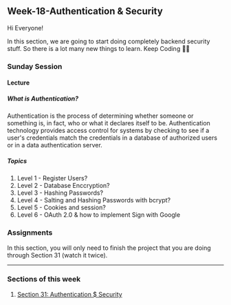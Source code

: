 ## Week-18-Authentication & Security

Hi Everyone! 

In this section, we are going to start doing completely backend security stuff. So there is a lot  many new things to learn. Keep Coding 💪🏻 

### Sunday Session

#### Lecture

##### What is Authentication?
Authentication is the process of determining whether someone or something is, in fact, who or what it declares itself to be. Authentication technology provides access control for systems by checking to see if a user's credentials match the credentials in a database of authorized users or in a data authentication server.


##### Topics

1. Level 1 - Register Users?
2. Level 2 - Database Enccryption?
3. Level 3 - Hashing Passwords?
4. Level 4 - Salting and Hashing Passwords with bcrypt?
5. Level 5 - Cookies and session?
6. Level 6 - OAuth 2.0 & how to implement Sign with Google



### Assignments

In this section,  you will only need to finish the project that you are doing through Section 31 (watch it twice). 

---

### Sections of this week

1. [Section 31: Authentication $ Security](https://www.udemy.com/course/the-complete-web-development-bootcamp/learn/lecture/13559412#overview)
